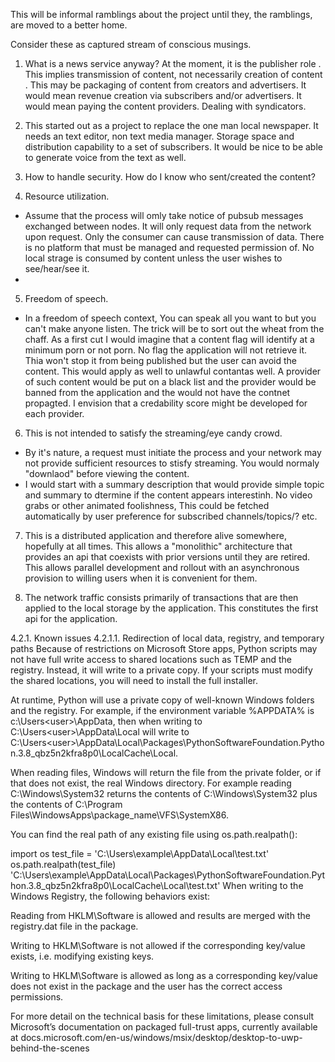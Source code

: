This will be informal ramblings about the project until they,
 the ramblings, are moved to a better home.

Consider these as captured stream of conscious musings.

1. What is a news service anyway? At the moment, it is the publisher role
. This implies transmission of content, not necessarily creation of content
. This may be packaging of content from creators and advertisers.  It would
 mean revenue creation via subscribers and/or advertisers. It would mean
  paying the content providers.  Dealing with syndicators.

2. This started out as a project to replace the one man local newspaper. It
  needs an text editor, non text media manager. Storage space and
   distribution capability to a set of subscribers. It would be nice to be
    able to generate voice from the text as well.

3. How to handle security. How do I know who sent/created the content?

4. Resource utilization.
- Assume that the process will omly take notice of pubsub messages exchanged between nodes. It will only request data from the network upon request. Only the consumer can cause transmission of data. There is no platform that must be managed and requested permission of. No local strage is consumed by content unless the user wishes to see/hear/see it.
-
5. Freedom of speech.
- In a freedom of speech context, You can speak all you want to but you can't make anyone listen. The trick will be to sort out the wheat from the chaff. As a first cut I would imagine that a content flag will identify at a minimum porn or not porn. No flag the application will not retrieve it. Thia won't stop it from being published but the user can avoid the content. This would apply as well to unlawful contantas well. A provider of such content would be put on a black list and the provider would be banned from the application and the would not have the contnet propagted. I envision that a credability score might be developed for each provider.

6. This is not intended to satisfy the streaming/eye candy crowd.
- By it's nature, a request must initiate the process and your network may not provide sufficient resources to stisfy streaming. You would normaly "downlaod" before viewing the content.
- I would start with a summary description that would provide simple topic and summary to dtermine if the content appears interestinh. No video grabs or other animated foolishness, This could be fetched automatically by user preference for subscribed channels/topics/? etc.

7. This is a distributed application and therefore alive somewhere, hopefully at all times. This allows a "monolithic" architecture that provides an api that coexists with prior versions until they are retired. This allows parallel development and rollout with an asynchronous provision to willing users when it is convenient for them.


8. The network traffic consists primarily of transactions that are then applied to the local storage by the application. This constitutes the first api for the application.


4.2.1. Known issues
4.2.1.1. Redirection of local data, registry, and temporary paths
Because of restrictions on Microsoft Store apps, Python scripts may not have full write access to shared locations such as TEMP and the registry. Instead, it will write to a private copy. If your scripts must modify the shared locations, you will need to install the full installer.

At runtime, Python will use a private copy of well-known Windows folders and the registry. For example, if the environment variable %APPDATA% is c:\Users\<user>\AppData\, then when writing to C:\Users\<user>\AppData\Local will write to C:\Users\<user>\AppData\Local\Packages\PythonSoftwareFoundation.Python.3.8_qbz5n2kfra8p0\LocalCache\Local\.

When reading files, Windows will return the file from the private folder, or if that does not exist, the real Windows directory. For example reading C:\Windows\System32 returns the contents of C:\Windows\System32 plus the contents of C:\Program Files\WindowsApps\package_name\VFS\SystemX86.

You can find the real path of any existing file using os.path.realpath():

>>>
import os
test_file = 'C:\\Users\\example\\AppData\\Local\\test.txt'
os.path.realpath(test_file)
'C:\\Users\\example\\AppData\\Local\\Packages\\PythonSoftwareFoundation.Python.3.8_qbz5n2kfra8p0\\LocalCache\\Local\\test.txt'
When writing to the Windows Registry, the following behaviors exist:

Reading from HKLM\\Software is allowed and results are merged with the registry.dat file in the package.

Writing to HKLM\\Software is not allowed if the corresponding key/value exists, i.e. modifying existing keys.

Writing to HKLM\\Software is allowed as long as a corresponding key/value does not exist in the package and the user has the correct access permissions.

For more detail on the technical basis for these limitations, please consult Microsoft’s documentation on packaged full-trust apps, currently available at docs.microsoft.com/en-us/windows/msix/desktop/desktop-to-uwp-behind-the-scenes
